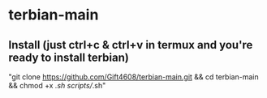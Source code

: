 # terbian-main
## Install (just ctrl+c & ctrl+v in termux and you're ready to install terbian)

"git clone https://github.com/Gift4608/terbian-main.git && 
cd terbian-main && 
chmod +x *.sh scripts/*.sh"
